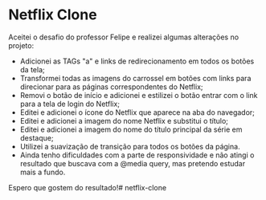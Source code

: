 # Netflix Clone 

Aceitei o desafio do professor Felipe e realizei algumas alterações no projeto:

- Adicionei as TAGs "a" e links de redirecionamento em todos os botões da tela;
- Transformei todas as imagens do carrossel em botões com links para direcionar para as páginas correspondentes do Netflix;
- Removi o botão de início e adicionei e estilizei o botão entrar com o link para a tela de login do Netflix;
- Editei e adicionei o ícone do Netflix que aparece na aba do navegador;
- Editei e adicionei a imagem do nome Netflix e substitui o título;
- Editei e adicionei a imagem do nome do título principal da série em destaque;
- Utilizei a suavização de transição para todos os botões da página.
- Ainda tenho dificuldades com a parte de responsividade e não atingi o resultado que buscava com a @media query, mas pretendo estudar mais a fundo.

Espero que gostem do resultado!# netflix-clone
